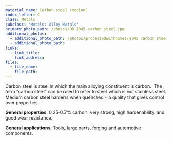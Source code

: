 ```yaml
---
material_name: Carbon-steel (medium)
index_letter: C
class: Metals
subclass: 'Metals: Alloy Metals'
primary_photo_path: /photos/98-1045 carbon steel.jpg
additional_photos:
  - additional_photo_path: /photos/processedwithnames/1045 carbon steel.jpeg
  - additional_photo_path:
links:
  - link_title:
    link_address:
files:
  - file_name:
    file_path:
---
```



Carbon steel is steel in which the main alloying constituent is carbon. &nbsp;The term “carbon steel” can be used to refer to steel which is not stainless steel. Medium carbon steel hardens when quenched - a quality that gives control over properties.

**General properties**: 0.25-0.7% carbon, very strong, high hardenability. and good wear resistance.

**General applications**: Tools, large parts, forging and automotive components.